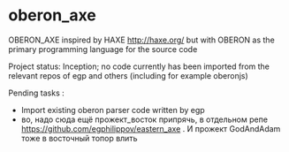 # oberon_axe
OBERON_AXE inspired by HAXE http://haxe.org/ but with OBERON as the primary programming language for the source code

Project status: Inception; no code currently has been imported from the relevant repos of egp and others (including for example oberonjs)

Pending tasks :
 * Import existing oberon parser code written by egp
 * во, надо сюда ещё прожект_восток припрячь, в отдельном репе https://github.com/egphilippov/eastern_axe . И прожект GodAndAdam тоже в восточный топор влить
